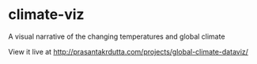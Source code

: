 # climate-viz
A visual narrative of the changing temperatures and global climate

View it live at <http://prasantakrdutta.com/projects/global-climate-dataviz/>
